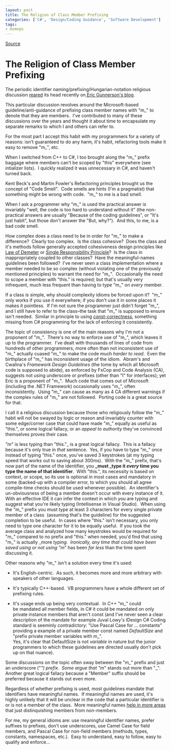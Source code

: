 ```yaml
---
layout: post
title: The Religion of Class Member Prefixing
categories: ['C#', 'Design/Coding Guidance', 'Software Development']
tags:
- msmvps
---
```

[Source](http://blogs.msmvps.com/peterritchie/2007/06/17/the-religion-of-class-member-prefixing/ "Permalink to The Religion of Class Member Prefixing")

# The Religion of Class Member Prefixing

The periodic identifier naming/prefixing/Hungarian-notation religious discussion [reared][1] its head recently on[ Eric Gunnerson's blog][2].  

This particular discussion revolves around the Microsoft-based guideline/anti-guidance of prefixing class member names with "m_" to denote that they are members.  I've contributed to many of these discussions over the years and thought it about time to encapsulate my separate remarks to which I and others can refer to.

For the most part I accept this habit with my programmers for a variety of reasons: isn't guaranteed to do any harm, it's habit, refactoring tools make it easy to remove "m_", etc.

When I switched from C++ to C#, I too brought along the "m_" prefix baggage where members can't be scoped by "this" everywhere (see intializer lists).  I quickly realized it was unnecessary in C#, and haven't turned back.

Kent Beck's and Martin Fowler's Refactoring principles brought us the concept of "Code Smell".  Code smells are hints (I'm a pragmatist) that something might be wrong with code.  "m_" to me is a bad smell.

When I ask a programmer why "m_" is used the practical answer is invariably "well, the code is too hard to understand without it" (the non-practical answers are usually "Because of the coding guidelines", or "It's just habit", but those don't answer the "But, why?").  And this, to me, is a bad code smell.

How complex does a class need to be in order for "m_" to make a difference?  Clearly too complex.  Is the class cohesive?  Does the class and it's methods follow generally accepted cohesiveness design principles like [Law of Demeter][3] or [Single Responsibility Principle][4]?  Is the class in inappropriately coupled to other classes?  Have the meaningful-names guidelines been followed?  I've never seen a class implementation where a member needed to be so complex (without violating one of the previously mentioned principles) to warrant the need for "m_".  Occasionally the need to scope a member with "this." is required; but that's usually very infrequent, much less frequent than having to type "m_" on _every_ member.

If a class _is_ simple, why should complexity idioms be forced upon it?  "m_" only works if you use it everywhere; if you don't use it in some places it makes it pointless.  If I'm not sure the programmer just didn't forget "m_", and I still have to refer to the class–the task that "m_" is supposed to ensure isn't needed.  Similar in principle to using [const-correctness][5], something missing from C# programming for the lack of enforcing it consistently.

The topic of consistency is one of the main reasons why I'm not a proponent of "m_".  There's no way to enforce use of "m_", which leaves it up to the programmer.  I've dealt with thousands of lines of code from hundreds of other programmers, more often than not inconsistent use of "m_" actually cuased "m_" to make the code much _harder to read_.  Even the birthplace of "m_" has inconsistent usage of the idiom.  Abram's and Cwalina's _Framework Design Guidelines_ (the tome by which all Microsoft code is supposed to abide), as enforced by FxCop and Code Analysis (CA), suggests not using underscore or prefixes (other than "I" for interfaces); yet Eric is a proponent of "m_".  Much code that comes out of Microsoft (including the .NET Framework) occasionally uses "m_", often inconsistently.  Using "m_" can cause as many as 4 CA different warnings if the complex rules of "m_" are not followed.  Porting code is a great source for that.

I call it a religious discussion because those who religiously follow the "m_" habit will not be swayed by logic or reason and invariably counter with some edge/corner case that could have made "m_" equally as useful as "this.", or some logical fallacy, or an _appeal to authority_ they've convinced themselves proves their case.

_"m_" is less typing than "this."_ is a great logical fallacy.  This is a fallacy because it's only true in _that_ sentence.  Yes, if you have to type "m_" once instead of typing "this." once, you've saved 3 keystrokes (at my typing speed that works out to saving about 300ms).  With the "m_" prefix, that's now part of the name of the identifier, you **_must _type it _every_ time you type the name of that identifier**.  With "this.", its necessity is based on context, or scope, so its use is optional in most cases and mandatory in some (backed-up with a compiler error, to which you should all agree compile-time checks should be used whenever possible).  An identifier's un-obviousness of being a member doesn't occur with every instance of it.  With an effective IDE it can infer the context in which you are typing and suggest what you're likely typing (Intellisense in Visual Studio).  When using the "m_" prefix you must type at least 3 characters for every single private member of a class  (assuming that's the guideline) for the suggested completion to be useful.  In cases where "this." isn't necessary, you only need to type one character for it to be equally useful.  If you took the average class and analyzed how many keystrokes would be required for "m_" compared to no prefix and "this." when needed, you'd find that using "m_" is actually _more _typing.  Ironically, any time that could have been saved using or not using "m_" has been _far less_ than the time spent discussing it.

Other reasons why "m_" isn't a solution every time it's used:

  

  

* It's English-centric.  As such, it becomes more and more arbitrary with speakers of other languages.

  

* It's typically C++-based.  VB programmers have a whole different set of prefixing rules.

  

* It's usage ends up being very contextual.  In C++ "m_" could be mandated all member fields, in C# it could be mandated on only private instance members that aren't const (and I've never seen a clear description of the mandate for example Juval Lowy's IDesign C# Coding standard is seeminly contradictory: "Use Pascal Case for … constants" providing a example of a private member const named _DefaultSize_ and "prefix private member variables with m_".    
Yes, it's clear that DefaultSize is not _variable_ in nature but the junior programmers to which these guidelines are directed usually don't pick up on that nuance).

Some discussions on the topic often sway between the "m_" prefix and just an underscore ("_") prefix.  Some argue that "m_" stands out more than "_".  Another great logical fallacy because a "Member" suffix should be preferred because it stands out even more.

Regardless of whether prefixing is used, most guidelines mandate that identifiers have meaningful names.  If meaningful names are used, it's highly unlikely that it will be unclear in the code that a particular identifier is or is not a member of the class.  More meaningful names [help in more areas][6] that just distinquishing members from non-members.

For me, my general idioms are: use meaningful identifier names, prefer suffixes to prefixes, don't use underscores, use Camel Case for field members, and Pascal Case for non-field members (methods, types, constants, namespaces, etc.).  Easy to understand, easy to follow, easy to qualify and enforce…

[1]: http://blogs.msdn.com/ericgu/archive/2007/06/15/to-m-or-no-to-m-that-is-the-question.aspx
[2]: http://blogs.msdn.com/ericgu/default.aspx
[3]: http://en.wikipedia.org/wiki/Law_of_Demeter
[4]: http://en.wikipedia.org/wiki/Single_responsibility_principle
[5]: http://en.wikipedia.org/wiki/Const
[6]: http://blogs.msdn.com/ericlippert/archive/2007/06/12/bad-names.aspx

